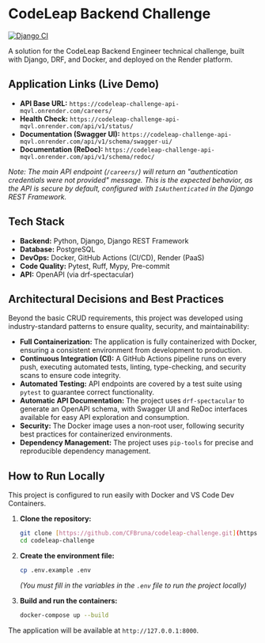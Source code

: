 # CodeLeap Backend Challenge

[![Django CI](https://github.com/CFBruna/codeleap-challenge/actions/workflows/ci.yml/badge.svg)](https://github.com/CFBruna/codeleap-challenge/actions/workflows/ci.yml)

A solution for the CodeLeap Backend Engineer technical challenge, built with Django, DRF, and Docker, and deployed on the Render platform.

## Application Links (Live Demo)

* **API Base URL:** `https://codeleap-challenge-api-mqvl.onrender.com/careers/`
* **Health Check:** `https://codeleap-challenge-api-mqvl.onrender.com/api/v1/status/`
* **Documentation (Swagger UI):** `https://codeleap-challenge-api-mqvl.onrender.com/api/v1/schema/swagger-ui/`
* **Documentation (ReDoc):** `https://codeleap-challenge-api-mqvl.onrender.com/api/v1/schema/redoc/`

*Note: The main API endpoint (`/careers/`) will return an "authentication credentials were not provided" message. This is the expected behavior, as the API is secure by default, configured with `IsAuthenticated` in the Django REST Framework.*

## Tech Stack

* **Backend:** Python, Django, Django REST Framework
* **Database:** PostgreSQL
* **DevOps:** Docker, GitHub Actions (CI/CD), Render (PaaS)
* **Code Quality:** Pytest, Ruff, Mypy, Pre-commit
* **API:** OpenAPI (via drf-spectacular)

## Architectural Decisions and Best Practices

Beyond the basic CRUD requirements, this project was developed using industry-standard patterns to ensure quality, security, and maintainability:

* **Full Containerization:** The application is fully containerized with Docker, ensuring a consistent environment from development to production.
* **Continuous Integration (CI):** A GitHub Actions pipeline runs on every push, executing automated tests, linting, type-checking, and security scans to ensure code integrity.
* **Automated Testing:** API endpoints are covered by a test suite using `pytest` to guarantee correct functionality.
* **Automatic API Documentation:** The project uses `drf-spectacular` to generate an OpenAPI schema, with Swagger UI and ReDoc interfaces available for easy API exploration and consumption.
* **Security:** The Docker image uses a non-root user, following security best practices for containerized environments.
* **Dependency Management:** The project uses `pip-tools` for precise and reproducible dependency management.

## How to Run Locally

This project is configured to run easily with Docker and VS Code Dev Containers.

1.  **Clone the repository:**
    ```bash
    git clone [https://github.com/CFBruna/codeleap-challenge.git](https://github.com/CFBruna/codeleap-challenge.git)
    cd codeleap-challenge
    ```
2.  **Create the environment file:**
    ```bash
    cp .env.example .env
    ```
    *(You must fill in the variables in the `.env` file to run the project locally)*

3.  **Build and run the containers:**
    ```bash
    docker-compose up --build
    ```
The application will be available at `http://127.0.0.1:8000`.
